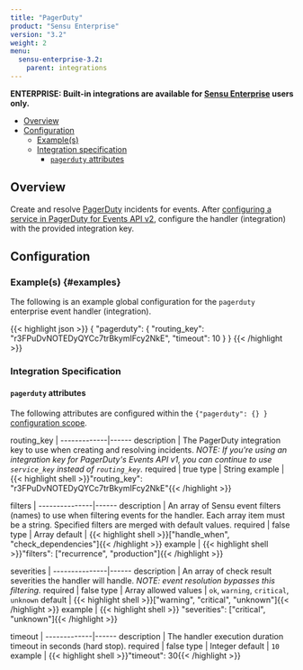 ```yaml
---
title: "PagerDuty"
product: "Sensu Enterprise"
version: "3.2"
weight: 2
menu:
  sensu-enterprise-3.2:
    parent: integrations
---
```

**ENTERPRISE: Built-in integrations are available for [Sensu Enterprise][1]
users only.**

- [Overview](#overview)
- [Configuration](#configuration)
  - [Example(s)](#examples)
  - [Integration specification](#integration-specification)
    - [`pagerduty` attributes](#pagerduty-attributes)

## Overview

Create and resolve [PagerDuty][2] incidents for events. After [configuring a
service in PagerDuty for Events API v2][3], configure the handler (integration) with the provided
integration key.

## Configuration

### Example(s) {#examples}

The following is an example global configuration for the `pagerduty` enterprise
event handler (integration).

{{< highlight json >}}
{
  "pagerduty": {
    "routing_key": "r3FPuDvNOTEDyQYCc7trBkymIFcy2NkE",
    "timeout": 10
  }
}
{{< /highlight >}}

### Integration Specification

#### `pagerduty` attributes

The following attributes are configured within the `{"pagerduty": {} }`
[configuration scope][4].

routing_key  | 
-------------|------
description  | The PagerDuty integration key to use when creating and resolving incidents. _NOTE: If you're using an integration key for PagerDuty's Events API v1, you can continue to use `service_key` instead of `routing_key`._
required     | true
type         | String
example      | {{< highlight shell >}}"routing_key": "r3FPuDvNOTEDyQYCc7trBkymIFcy2NkE"{{< /highlight >}}

filters        | 
---------------|------
description    | An array of Sensu event filters (names) to use when filtering events for the handler. Each array item must be a string. Specified filters are merged with default values.
required       | false
type           | Array
default        | {{< highlight shell >}}["handle_when", "check_dependencies"]{{< /highlight >}}
example        | {{< highlight shell >}}"filters": ["recurrence", "production"]{{< /highlight >}}

severities     | 
---------------|------
description    | An array of check result severities the handler will handle. _NOTE: event resolution bypasses this filtering._
required       | false
type           | Array
allowed values | `ok`, `warning`, `critical`, `unknown`
default        | {{< highlight shell >}}["warning", "critical", "unknown"]{{< /highlight >}}
example        | {{< highlight shell >}} "severities": ["critical", "unknown"]{{< /highlight >}}

timeout      | 
-------------|------
description  | The handler execution duration timeout in seconds (hard stop).
required     | false
type         | Integer
default      | `10`
example      | {{< highlight shell >}}"timeout": 30{{< /highlight >}}

[?]:  #
[1]:  https://support.pagerduty.com/hc/en-us/articles/202830340-Creating-a-Generic-API-Service
[2]:  https://www.pagerduty.com?ref=sensu-enterprise
[3]:  https://support.pagerduty.com/hc/en-us/articles/202830340-Creating-a-Generic-API-Service?ref=sensu-enterprise
[4]:  /sensu-core/1.2/reference/configuration#configuration-scopes
